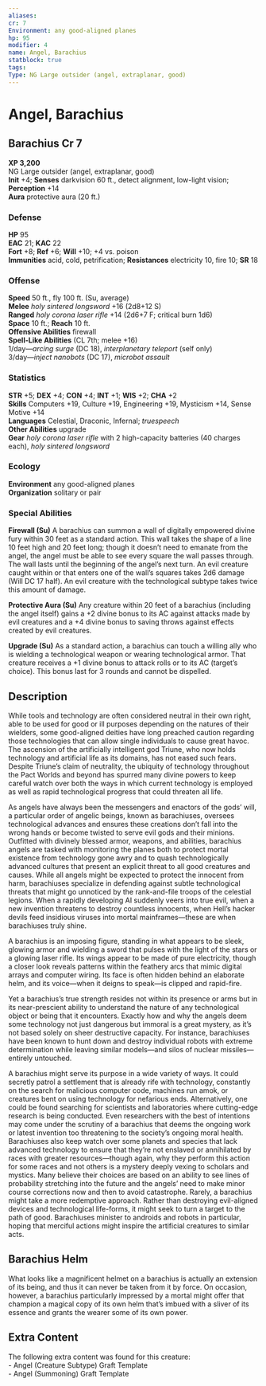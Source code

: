 ```yaml
---
aliases: 
cr: 7
Environment: any good-aligned planes  
hp: 95
modifier: 4
name: Angel, Barachius
statblock: true
tags: 
Type: NG Large outsider (angel, extraplanar, good)  
---
```


# Angel, Barachius

## Barachius Cr 7

**XP 3,200**  
NG Large outsider (angel, extraplanar, good)  
**Init** +4; **Senses** darkvision 60 ft., detect alignment, low-light vision; **Perception** +14  
**Aura** protective aura (20 ft.)

### Defense

**HP** 95  
**EAC** 21; **KAC** 22  
**Fort** +8; **Ref** +6; **Will** +10; +4 vs. poison  
**Immunities** acid, cold, petrification; **Resistances** electricity 10, fire 10; **SR** 18  

### Offense

**Speed** 50 ft., fly 100 ft. (Su, average)  
**Melee** _holy sintered longsword_ +16 (2d8+12 S)  
**Ranged** _holy corona laser rifle_ +14 (2d6+7 F; critical burn 1d6)  
**Space** 10 ft.; **Reach** 10 ft.  
**Offensive Abilities** firewall  
**Spell-Like Abilities** (CL 7th; melee +16)  
1/day—_arcing surge_ (DC 18), _interplanetary teleport_ (self only)  
3/day—_inject nanobots_ (DC 17), _microbot assault_

### Statistics

**STR** +5; **DEX** +4; **CON** +4; **INT** +1; **WIS** +2; **CHA** +2  
**Skills** Computers +19, Culture +19, Engineering +19, Mysticism +14, Sense Motive +14  
**Languages** Celestial, Draconic, Infernal; _truespeech_  
**Other Abilities** upgrade  
**Gear** _holy corona laser rifle_ with 2 high-capacity batteries (40 charges each), _holy sintered longsword_

### Ecology

**Environment** any good-aligned planes  
**Organization** solitary or pair

### Special Abilities

**Firewall (Su)** A barachius can summon a wall of digitally empowered divine fury within 30 feet as a standard action. This wall takes the shape of a line 10 feet high and 20 feet long; though it doesn’t need to emanate from the angel, the angel must be able to see every square the wall passes through. The wall lasts until the beginning of the angel’s next turn. An evil creature caught within or that enters one of the wall’s squares takes 2d6 damage (Will DC 17 half). An evil creature with the technological subtype takes twice this amount of damage.

**Protective Aura (Su)** Any creature within 20 feet of a barachius (including the angel itself) gains a +2 divine bonus to its AC against attacks made by evil creatures and a +4 divine bonus to saving throws against effects created by evil creatures.

**Upgrade (Su)** As a standard action, a barachius can touch a willing ally who is wielding a technological weapon or wearing technological armor. That creature receives a +1 divine bonus to attack rolls or to its AC (target’s choice). This bonus last for 3 rounds and cannot be dispelled.

## Description

While tools and technology are often considered neutral in their own right, able to be used for good or ill purposes depending on the natures of their wielders, some good-aligned deities have long preached caution regarding those technologies that can allow single individuals to cause great havoc. The ascension of the artificially intelligent god Triune, who now holds technology and artificial life as its domains, has not eased such fears. Despite Triune’s claim of neutrality, the ubiquity of technology throughout the Pact Worlds and beyond has spurred many divine powers to keep careful watch over both the ways in which current technology is employed as well as rapid technological progress that could threaten all life.

As angels have always been the messengers and enactors of the gods’ will, a particular order of angelic beings, known as barachiuses, oversees technological advances and ensures these creations don’t fall into the wrong hands or become twisted to serve evil gods and their minions. Outfitted with divinely blessed armor, weapons, and abilities, barachius angels are tasked with monitoring the planes both to protect mortal existence from technology gone awry and to quash technologically advanced cultures that present an explicit threat to all good creatures and causes. While all angels might be expected to protect the innocent from harm, barachiuses specialize in defending against subtle technological threats that might go unnoticed by the rank-and-file troops of the celestial legions. When a rapidly developing AI suddenly veers into true evil, when a new invention threatens to destroy countless innocents, when Hell’s hacker devils feed insidious viruses into mortal mainframes—these are when barachiuses truly shine.

A barachius is an imposing figure, standing in what appears to be sleek, glowing armor and wielding a sword that pulses with the light of the stars or a glowing laser rifle. Its wings appear to be made of pure electricity, though a closer look reveals patterns within the feathery arcs that mimic digital arrays and computer wiring. Its face is often hidden behind an elaborate helm, and its voice—when it deigns to speak—is clipped and rapid-fire.

Yet a barachius’s true strength resides not within its presence or arms but in its near-prescient ability to understand the nature of any technological object or being that it encounters. Exactly how and why the angels deem some technology not just dangerous but immoral is a great mystery, as it’s not based solely on sheer destructive capacity. For instance, barachiuses have been known to hunt down and destroy individual robots with extreme determination while leaving similar models—and silos of nuclear missiles—entirely untouched.

A barachius might serve its purpose in a wide variety of ways. It could secretly patrol a settlement that is already rife with technology, constantly on the search for malicious computer code, machines run amok, or creatures bent on using technology for nefarious ends. Alternatively, one could be found searching for scientists and laboratories where cutting-edge research is being conducted. Even researchers with the best of intentions may come under the scrutiny of a barachius that deems the ongoing work or latest invention too threatening to the society’s ongoing moral health. Barachiuses also keep watch over some planets and species that lack advanced technology to ensure that they’re not enslaved or annihilated by races with greater resources—though again, why they perform this action for some races and not others is a mystery deeply vexing to scholars and mystics. Many believe their choices are based on an ability to see lines of probability stretching into the future and the angels’ need to make minor course corrections now and then to avoid catastrophe. Rarely, a barachius might take a more redemptive approach. Rather than destroying evil-aligned devices and technological life-forms, it might seek to turn a target to the path of good. Barachiuses minister to androids and robots in particular, hoping that merciful actions might inspire the artificial creatures to similar acts.

## Barachius Helm

What looks like a magnificent helmet on a barachius is actually an extension of its being, and thus it can never be taken from it by force. On occasion, however, a barachius particularly impressed by a mortal might offer that champion a magical copy of its own helm that’s imbued with a sliver of its essence and grants the wearer some of its own power.

## Extra Content

The following extra content was found for this creature:  
\- Angel (Creature Subtype) Graft Template  
\- Angel (Summoning) Graft Template
